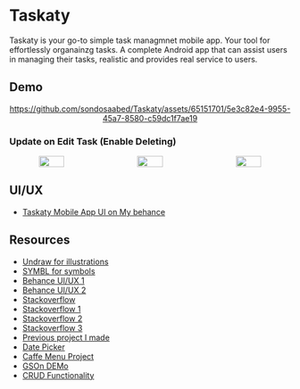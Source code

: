 # Taskaty
Taskaty is your go-to simple task managmnet mobile app. Your tool for effortlessly organainzg tasks. 
A complete Android app that can assist users in managing their tasks, realistic and provides real service to users. 

## Demo

<div align=center>

https://github.com/sondosaabed/Taskaty/assets/65151701/5e3c82e4-9955-45a7-8580-c59dc1f7ae19

</div>

### Update on Edit Task (Enable Deleting)
<div style="display:flex; justify-content:space-between;" align="center">
  <img src="https://github.com/sondosaabed/Taskaty/assets/65151701/94e8e4d1-249b-41de-92a9-d9f95e639a9a" style="width:30%;">
  <img src="https://github.com/sondosaabed/Taskaty/assets/65151701/8de74d8e-f936-4155-958b-592065b4bbe1" style="width:30%;">
  <img src="https://github.com/sondosaabed/Taskaty/assets/65151701/cb06b5a6-819b-4ab3-8715-514f269bb0b8" style="width:30%;">
</div>

## UI/UX
- [Taskaty Mobile App UI on My behance](https://www.behance.net/gallery/184474407/Taskaty-Mobile-App-UI)

## Resources
- [Undraw for illustrations](https://undraw.co/search)
- [SYMBL for symbols](https://symbl.cc/en/)
- [Behance UI/UX 1](https://www.behance.net/gallery/182827809/Taskin-(Task-Management)?tracking_source=search_projects|task+management+app)
- [Behance UI/UX 2](https://www.behance.net/gallery/182828143/Task-Management-Mobile-App?tracking_source=search_projects|task+management+app)
- [Stackoverflow](https://stackoverflow.com/questions/30216233/how-to-hide-app-name-from-title-bar-in-android)
- [Stackoverflow 1](https://stackoverflow.com/questions/10532907/android-retrieve-string-array-from-resources)
- [Stackoverflow 2](https://stackoverflow.com/questions/4636141/determine-if-android-app-is-being-used-for-the-first-time)
- [Stackoverflow 3](https://stackoverflow.com/questions/56833657/preferencemanager-getdefaultsharedpreferences-deprecated-in-android-q#56833739)
- [Previous project I made](https://github.com/sondosaabed/Tasks-list-Managment-System/tree/main)
- [Date Picker](https://www.geeksforgeeks.org/datepicker-in-android/)
- [Caffe Menu Project](https://github.com/szainbzu/CaffeeMenu/tree/master)
- [GSOn DEMo](https://github.com/szainbzu/GSONDemo1/tree/master)
- [CRUD Functionality](https://appmaster.io/blog/crud-functionality-in-mobile-apps)
